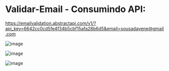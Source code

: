 ﻿# Validar-Email - Consumindo API: 
 https://emailvalidation.abstractapi.com/v1/?api_key=6642cc0cd5fe4f34b5cbf15afa28b6d5&email=sousadayene@gmail.com
 
![image](https://user-images.githubusercontent.com/123768685/221693753-99567412-f587-4d70-8b64-e244a1f2ad5e.png)

![image](https://user-images.githubusercontent.com/123768685/221693923-4f7d0e60-a065-4521-a107-4549294d1b42.png)

![image](https://user-images.githubusercontent.com/123768685/221694031-a51d89ef-917f-40aa-8211-a83070241ca7.png)

